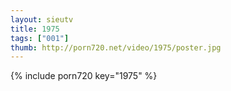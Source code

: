 ```yaml
--- 
layout: sieutv
title: 1975
tags: ["001"]
thumb: http://porn720.net/video/1975/poster.jpg
---
```

{% include porn720 key="1975" %} 
